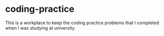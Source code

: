 # coding-practice
This is a workplace to keep the coding practice problems that I completed when I was studying at university.
